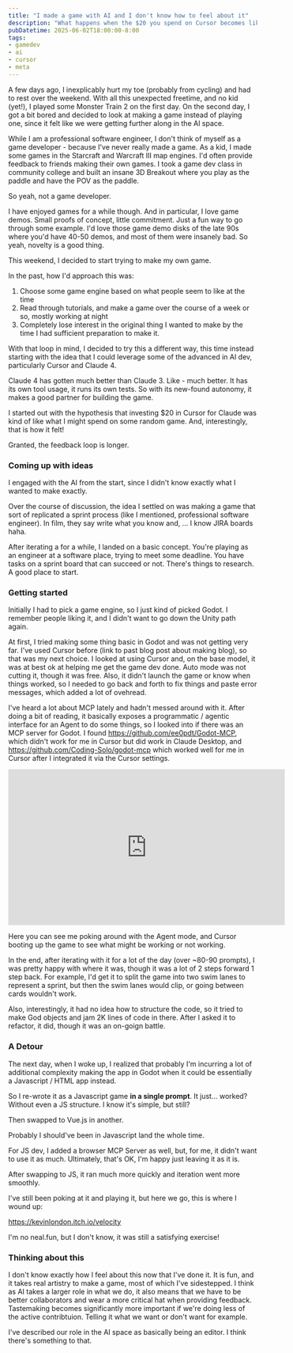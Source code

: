 ```yaml
---
title: "I made a game with AI and I don't know how to feel about it"
description: "What happens when the $20 you spend on Cursor becomes like buying a game where the gameplay is building the game itself? Exploring the meta-loop of AI-assisted game development."
pubDatetime: 2025-06-02T18:00:00-8:00
tags:
- gamedev
- ai
- cursor
- meta
---
```


A few days ago, I inexplicably hurt my toe (probably from cycling) and had to rest over the weekend. With all this unexpected freetime, and no kid (yet!), I played some Monster Train 2 on the first day. On the second day, I got a bit bored and decided to look at making a game instead of playing one, since it felt like we were getting further along in the AI space. 

While I am a professional software engineer, I don't think of myself as a game developer - because I've never really made a
game. As a kid, I made some games in the Starcraft and Warcraft III map engines.
I'd often provide feedback to friends making their own games. I took a game dev
class in community college and built an insane 3D Breakout where you play as the
paddle and have the POV as the paddle.

So yeah, not a game developer.

I have enjoyed games for a while though. And in particular, I love game demos. Small proofs of concept, little commitment. Just a fun way to go through some example. I'd love those game demo disks of the late 90s where you'd have 40-50 demos, and most of them were insanely bad. So yeah, novelty is a good thing.

This weekend, I decided to start trying to make my own game.

In the past, how I'd approach this was:
1. Choose some game engine based on what people seem to like at the time
2. Read through tutorials, and make a game over the course of a week or so, mostly working at night
3. Completely lose interest in the original thing I wanted to make by the time I had sufficient preparation to make it.

With that loop in mind, I decided to try this a different way, this time instead starting with the idea that I could leverage some of the advanced in AI dev, particularly Cursor and Claude 4.

Claude 4 has gotten much better than Claude 3. Like - much better. It has its own tool usage, it runs its own tests. So with its new-found autonomy, it makes a good partner for building the game. 

I started out with the hypothesis  that investing $20 in Cursor for Claude was kind of like what I might spend on some random game. And, interestingly, that is how it felt!

Granted, the feedback loop is longer. 

### Coming up with ideas

I engaged with the AI from the start, since I didn't know exactly what I wanted to make exactly. 

<Screenshot of chatting with AI>

Over the course of discussion, the idea I settled on was making a game that sort of replicated a sprint process (like I mentioned, professional software engineer). In film, they say write what you know and, ... I know JIRA boards haha. 

After iterating a for a while, I landed on a basic concept. You're playing as an engineer at a software place, trying to meet some deadline. You have tasks on a sprint board that can succeed or not. There's things to research. A good place to start.

### Getting started

Initially I had to pick a game engine, so I just kind of picked Godot. I remember people liking it, and I didn't want to go down the Unity path again.

At first, I tried making some thing basic in Godot and was not getting very far.
I've used Cursor before (link to past blog post about making blog), so that was my next choice.
I looked at using Cursor and, on the base model, it was at best ok at helping me
get the game dev done. Auto mode was not cutting it, though it was free. Also,
it didn't launch the game or know when things worked, so I needed to go back and
forth to fix things and paste error messages, which added a lot of ovehread.

I've heard a lot about MCP lately and hadn't messed around with it. After doing a bit of reading, it basically exposes a programmatic / agentic interface for an Agent to do some things, so I looked into if there was an MCP server for Godot. I found https://github.com/ee0pdt/Godot-MCP, which didn't work for me in Cursor but did work in Claude Desktop, and https://github.com/Coding-Solo/godot-mcp which worked well for me in Cursor after I integrated it via the Cursor settings.

<iframe width="560" height="315" src="https://www.youtube.com/embed/UbvJDAZHFmk?si=jvxIpqFMVdkK1bmA" title="YouTube video player" frameborder="0" allow="accelerometer; autoplay; clipboard-write; encrypted-media; gyroscope; picture-in-picture; web-share" referrerpolicy="strict-origin-when-cross-origin" allowfullscreen></iframe>

Here you can see me poking around with the Agent mode, and Cursor booting up the game to see what might be working or not working. 

In the end, after iterating with it for a lot of the day (over ~80-90 prompts), I was pretty happy with where it was, though it was a lot of 2 steps forward 1 step back. For example, I'd get it to split the game into two swim lanes to represent a sprint, but then the swim lanes would clip, or going between cards wouldn't work.

Also, interestingly, it had no idea how to structure the code, so it tried to make God objects and jam 2K lines of code in there. After I asked it to refactor, it did, though it was an on-goign battle.

### A Detour

The next day, when I woke up, I realized that probably I'm incurring a lot of additional complexity making the app in Godot when it could be essentially a Javascript / HTML app instead. 

So I re-wrote it as a Javascript game **in a single prompt**. It just... worked? Without even a JS structure. I know it's simple, but still? 

<rewritten image demo>

Then swapped to Vue.js in another. 

<another example>

Probably I should've been in Javascript land the whole time. 

For JS dev, I added a browser MCP Server as well, but, for me, it didn't want to use it as much. Ultimately, that's OK, I'm happy just leaving it as it is. 

After swapping to JS, it ran much more quickly and iteration went more smoothly. 

I've still been poking at it and playing it, but here we go, this is where I wound up:

https://kevinlondon.itch.io/velocity

<Short video of playing the game>

I'm no neal.fun, but I don't know, it was still a satisfying exercise!

### Thinking about this

I don't know exactly how I feel about this now that I've done it. It is fun, and it takes real artistry to make a game, most of which I've sidestepped. I think as AI takes a larger role in what we do, it also means that we have to be better collaborators and wear a more critical hat when providing feedback. Tastemaking becomes significantly more important if we're doing less of the active contribtuion. Telling it what we want or don't want for example.

I've described our role in the AI space as basically being an editor. I think there's something to that. 